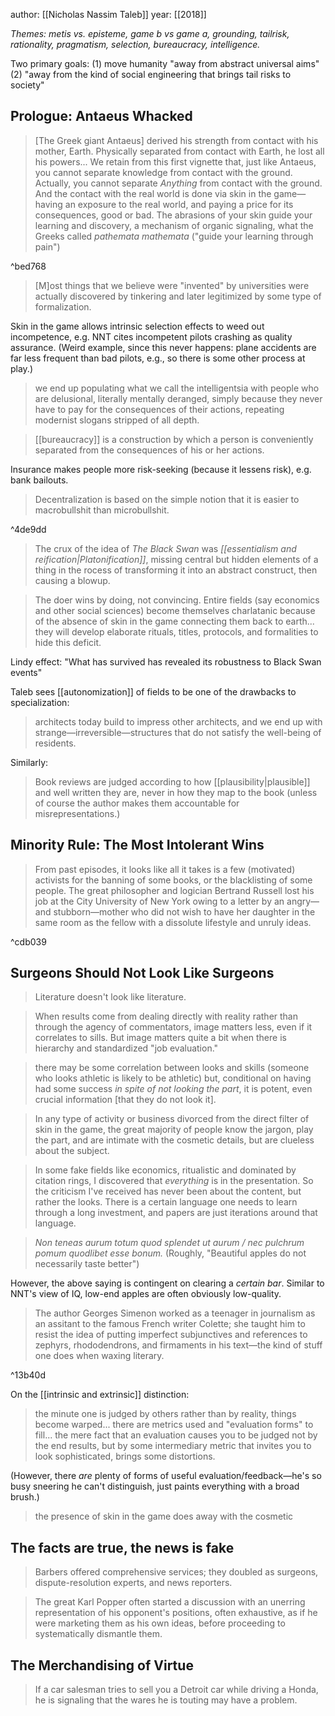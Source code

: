 author: [[Nicholas Nassim Taleb]]
year: [[2018]]

_Themes: metis vs. episteme, game b vs game a, grounding, tailrisk, rationality, pragmatism, selection, bureaucracy, intelligence._

Two primary goals: (1) move humanity "away from abstract universal aims" (2) "away from the kind of social engineering that brings tail risks to society"

## Prologue: Antaeus Whacked

> [The Greek giant Antaeus] derived his strength from contact with his mother, Earth. Physically separated from contact with Earth, he lost all his powers...  We retain from this first vignette that, just like Antaeus, you cannot separate knowledge from contact with the ground. Actually, you cannot separate _Anything_ from contact with the ground. And the contact with the real world is done via skin in the game—having an exposure to the real world, and paying a price for its consequences, good or bad. The abrasions of your skin guide your learning and discovery, a mechanism of organic signaling, what the Greeks called _pathemata mathemata_ ("guide your learning through pain")

^bed768

> [M]ost things that we believe were "invented" by universities were actually discovered by tinkering and later legitimized by some type of formalization.

Skin in the game allows intrinsic selection effects to weed out incompetence, e.g. NNT cites incompetent pilots crashing as quality assurance. (Weird example, since this never happens: plane accidents are far less frequent than bad pilots, e.g., so there is some other process at play.)

> we end up populating what we call the intelligentsia with people who are delusional, literally mentally deranged, simply because they never have to pay for the consequences of their actions, repeating modernist slogans stripped of all depth.

> [[bureaucracy]] is a construction by which a person is conveniently separated from the consequences of his or her actions.

Insurance makes people more risk-seeking (because it lessens risk), e.g. bank bailouts.

> Decentralization is based on the simple notion that it is easier to macrobullshit than microbullshit.

^4de9dd

> The crux of the idea of _The Black Swan_ was _[[essentialism and reification|Platonification]]_, missing central but hidden elements of a thing in the rocess of transforming it into an abstract construct, then causing a blowup.

> The doer wins by doing, not convincing. Entire fields (say economics and other social sciences) become themselves charlatanic because of the absence of skin in the game connecting them back to earth... they will develop elaborate rituals, titles, protocols, and formalities to hide this deficit.

Lindy effect: "What has survived has revealed its robustness to Black Swan events"

Taleb sees [[autonomization]] of fields to be one of the drawbacks to specialization:
> architects today build to impress other architects, and we end up with strange—irreversible—structures that do not satisfy the well-being of residents.

Similarly:
> Book reviews are judged according to how [[plausibility|plausible]] and well written they are, never in how they map to the book (unless of course the author makes them accountable for misrepresentations.)

## Minority Rule: The Most Intolerant Wins
> From past episodes, it looks like all it takes is a few (motivated) activists for the banning of some books, or the blacklisting of some people. The great philosopher and logician Bertrand Russell lost his job at the City University of New York owing to a letter by an angry—and stubborn—mother who did not wish to have her daughter in the same room as the fellow with a dissolute lifestyle and unruly ideas.

^cdb039
## Surgeons Should Not Look Like Surgeons
> Literature doesn't look like literature.

> When results come from dealing directly with reality rather than through the agency of commentators, image matters less, even if it correlates to sills. But image matters quite a bit when there is hierarchy and standardized "job evaluation."

> there may be some correlation between looks and skills (someone who looks athletic is likely to be athletic) but, conditional on having had some success _in spite of not looking the part_, it is potent, even crucial information [that they do not look it].

> In any type of activity or business divorced from the direct filter of skin in the game, the great majority of people know the jargon, play the part, and are intimate with the cosmetic details, but are clueless about the subject.

> In some fake fields like economics, ritualistic and dominated by citation rings, I discovered that _everything_ is in the presentation. So the criticism I've received has never been about the content, but rather the looks. There is a certain language one needs to learn through a long investment, and papers are just iterations around that language.

> _Non teneas aurum totum quod splendet ut aurum / nec pulchrum pomum quodlibet esse bonum._ (Roughly, "Beautiful apples do not necessarily taste better")

However, the above saying is contingent on clearing a _certain bar_. Similar to NNT's view of IQ, low-end apples are often obviously low-quality.

> The author Georges Simenon worked as a teenager in journalism as an assitant to the famous French writer Colette; she taught him to resist the idea of putting imperfect subjunctives and references to zephyrs, rhododendrons, and firmaments in his text—the kind of stuff one does when waxing literary.

^13b40d

On the [[intrinsic and extrinsic]] distinction:
> the minute one is judged by others rather than by reality, things become warped... there are metrics used and "evaluation forms" to fill... the mere fact that an evaluation causes you to be judged not by the end results, but by some intermediary metric that invites you to look sophisticated, brings some distortions. 

(However, there _are_ plenty of forms of useful evaluation/feedback—he's so busy sneering he can't distinguish, just paints everything with a broad brush.)

> the presence of skin in the game does away with the cosmetic

## The facts are true, the news is fake
> Barbers offered comprehensive services; they doubled as surgeons, dispute-resolution experts, and news reporters.

> The great Karl Popper often started a discussion with an unerring representation of his opponent's positions, often exhaustive, as if he were marketing them as his own ideas, before proceeding to systematically dismantle them.

## The Merchandising of Virtue

> If a car salesman tries to sell you a Detroit car while driving a Honda, he is signaling that the wares he is touting may have a problem.